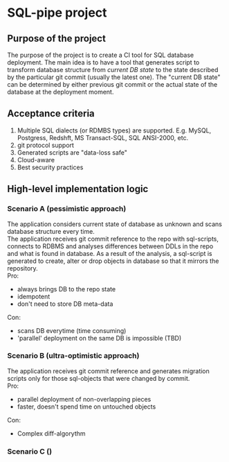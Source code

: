 # SQL-pipe project

## Purpose of the project

The purpose of the project is to create a CI tool for SQL database deployment. The main idea is to have a tool that generates script to transform database structure from *current DB state* to the state described by the particular git commit (usually the latest one).  The "current DB state" can be determined by either previous git commit or the actual state of the database at the deployment moment.

## Acceptance criteria
1. Multiple SQL dialects (or RDMBS types) are supported. E.g. MySQL, Postgress, Redshft, MS Transact-SQL, SQL ANSI-2000, etc.
2. git protocol support
3. Generated scripts are "data-loss safe"
4. Cloud-aware
5. Best security practices


## High-level implementation logic

### Scenario A (pessimistic approach)
The application considers current state of database as unknown and scans database structure every time.   
The application receives git commit reference to the repo with sql-scripts, connects to RDBMS and analyses differences between DDLs in the repo and what is found in database. As a result of the analysis, a sql-script is generated to create, alter or drop objects in database so that it mirrors the repository.  
Pro: 
 - always brings DB to the repo state
 - idempotent 
 - don't need to store DB meta-data  
  
Con:
 - scans DB everytime (time consuming)
 - 'parallel' deployment on the same DB is impossible (TBD)


### Scenario B (ultra-optimistic approach)
The application receives git commit reference and generates migration scripts only for those sql-objects that were changed by commit.  
Pro:
 - parallel deployment of non-overlapping pieces
 - faster, doesn't spend time on untouched objects
  
Con:
 - Complex diff-algorythm

### Scenario C ()

